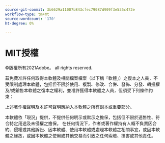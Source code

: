 ```yaml
---
source-git-commit: 3b6629a11007b843cfec79087d909f3e535c472e
workflow-type: tm+mt
source-wordcount: '170'
ht-degree: 0%

---
```

# MIT授權

©版權所有2021Adobe。 all rights reserved.

茲免費准許任何取得本軟體及相關檔案檔案（以下稱「軟體」）之復本之人員，不受限制處理本軟體，包括但不限於使用、複製、修改、合併、發佈、分發、轉授權及/或銷售本軟體之復本之權利，並准許獲得本軟體之人員，但須受下列條件約束：

上述著作權聲明及本許可聲明應納入本軟體之所有副本或重要部分。

本軟體依「現況」提供，不提供任何明示或默示之擔保，包括但不限於適售性、符合特定用途及未侵權之擔保。 在任何情況下，作者或著作權持有人概不負責因合約、侵權或其他訴訟、因本軟體、使用本軟體或處理本軟體之相關事宜，或因本軟體之緣故，或因本軟體之使用或其他交易而引致之任何索賠、損害或其他責任。
